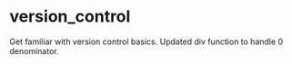 # version_control
Get familiar with version control basics. 
Updated div function to handle 0 denominator. 
